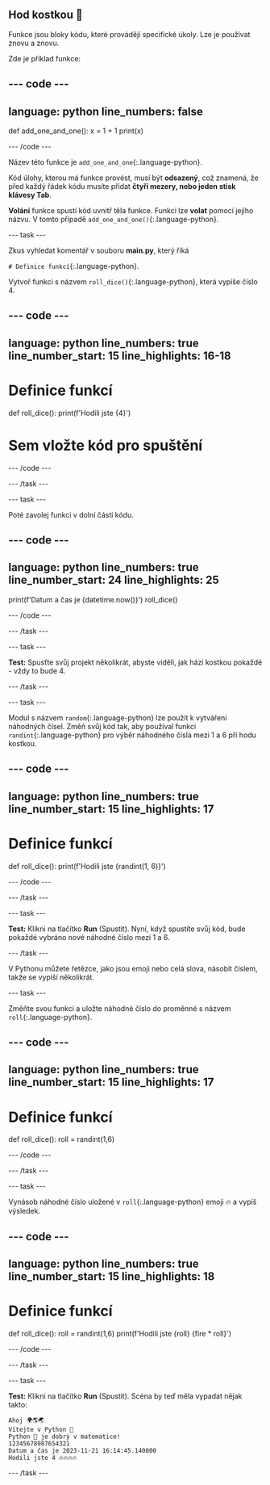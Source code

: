 ## Hod kostkou 🎲

Funkce jsou bloky kódu, které provádějí specifické úkoly. Lze je používat znovu a znovu.

Zde je příklad funkce:

--- code ---
---
language: python
line_numbers: false
---
def add_one_and_one():
    x = 1 + 1
    print(x)

--- /code ---

Název této funkce je `add_one_and_one`{:.language-python}.

Kód úlohy, kterou má funkce provést, musí být **odsazený**, což znamená, že před každý řádek kódu musíte přidat **čtyři mezery, nebo jeden stisk klávesy Tab**.

**Volání** funkce spustí kód uvnitř těla funkce. Funkci lze **volat** pomocí jejího názvu. V tomto případě `add_one_and_one()`{:.language-python}.


--- task ---

Zkus vyhledat komentář v souboru **main.py**, který říká

`# Definice funkcí`{:.language-python}.

Vytvoř funkci s názvem `roll_dice()`{:.language-python}, která vypíše číslo 4.

--- code ---
---
language: python
line_numbers: true
line_number_start: 15
line_highlights: 16-18
---
# Definice funkcí
def roll_dice():
    print(f'Hodili jste {4}')

# Sem vložte kód pro spuštění

--- /code ---

--- /task ---

--- task ---

Poté zavolej funkci v dolní části kódu.

--- code ---
---
language: python
line_numbers: true
line_number_start: 24
line_highlights: 25
---
print(f'Datum a čas je {datetime.now()}')
roll_dice()

--- /code ---

--- /task ---

--- task ---

**Test:** Spusťte svůj projekt několikrát, abyste viděli, jak hází kostkou pokaždé - vždy to bude 4.

--- /task ---

--- task ---

Modul s názvem `random`{:.language-python} lze použít k vytváření náhodných čísel. Změň svůj kód tak, aby používal funkci `randint`{:.language-python} pro výběr náhodného čísla mezi 1 a 6 při hodu kostkou.

--- code ---
---
language: python
line_numbers: true
line_number_start: 15
line_highlights: 17
---
# Definice funkcí
def roll_dice():
    print(f'Hodili jste {randint(1, 6)}')

--- /code ---

--- /task ---

--- task ---

**Test:** Klikni na tlačítko **Run** (Spustit). Nyní, když spustíte svůj kód, bude pokaždé vybráno nové náhodné číslo mezi 1 a 6.

--- /task ---

V Pythonu můžete řetězce, jako jsou emoji nebo celá slova, násobit číslem, takže se vypíší několikrát.

--- task ---

Změňte svou funkci a uložte náhodné číslo do proměnné s názvem `roll`{:.language-python}.

--- code ---
---
language: python
line_numbers: true
line_number_start: 15
line_highlights: 17
---
# Definice funkcí
def roll_dice():
    roll = randint(1,6)

--- /code ---

--- /task ---

--- task ---

Vynásob náhodné číslo uložené v `roll`{:.language-python} emoji 🔥 a vypíš výsledek.

--- code ---
---
language: python
line_numbers: true
line_number_start: 15
line_highlights: 18
---
# Definice funkcí
def roll_dice():
    roll = randint(1,6)
    print(f'Hodili jste {roll} {fire * roll}')

--- /code ---

--- /task ---

--- task ---

**Test:** Klikni na tlačítko **Run** (Spustit). Scéna by teď měla vypadat nějak takto:

```
Ahoj 🌍🌎🌏
Vítejte v Python 🐍
Python 🐍 je dobrý v matematice!
12345678987654321
Datum a čas je 2023-11-21 16:14:45.140000
Hodili jste 4 🔥🔥🔥🔥
```

--- /task ---